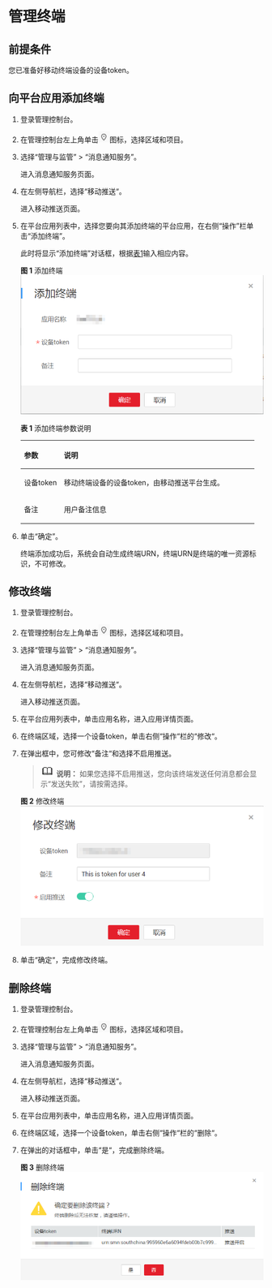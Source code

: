 # 管理终端<a name="smn_ug_0023"></a>

## 前提条件<a name="section5724202117350"></a>

您已准备好移动终端设备的设备token。

## 向平台应用添加终端<a name="section25315375369"></a>

1.  登录管理控制台。
2.  在管理控制台左上角单击![](figures/icon-region-10.png)图标，选择区域和项目。
3.  选择“管理与监管” \> “消息通知服务”。

    进入消息通知服务页面。

4.  在左侧导航栏，选择“移动推送“。

    进入移动推送页面。

5.  在平台应用列表中，选择您要向其添加终端的平台应用，在右侧“操作”栏单击“添加终端”。

    此时将显示“添加终端”对话框，根据[表1](#table6346191114616)输入相应内容。

    **图 1**  添加终端<a name="fig14315352194115"></a>  
    ![](figures/添加终端.png "添加终端")

    **表 1**  添加终端参数说明

    <a name="table6346191114616"></a>
    <table><thead align="left"><tr id="row123461418461"><th class="cellrowborder" valign="top" width="17%" id="mcps1.2.3.1.1"><p id="p33460115461"><a name="p33460115461"></a><a name="p33460115461"></a>参数</p>
    </th>
    <th class="cellrowborder" valign="top" width="83%" id="mcps1.2.3.1.2"><p id="p1934613114466"><a name="p1934613114466"></a><a name="p1934613114466"></a>说明</p>
    </th>
    </tr>
    </thead>
    <tbody><tr id="row10346117465"><td class="cellrowborder" valign="top" width="17%" headers="mcps1.2.3.1.1 "><p id="p173467154612"><a name="p173467154612"></a><a name="p173467154612"></a>设备token</p>
    </td>
    <td class="cellrowborder" valign="top" width="83%" headers="mcps1.2.3.1.2 "><p id="p13461417463"><a name="p13461417463"></a><a name="p13461417463"></a>移动终端设备的设备token，由移动推送平台生成。</p>
    </td>
    </tr>
    <tr id="row1234620117463"><td class="cellrowborder" valign="top" width="17%" headers="mcps1.2.3.1.1 "><p id="p128461619164619"><a name="p128461619164619"></a><a name="p128461619164619"></a>备注</p>
    </td>
    <td class="cellrowborder" valign="top" width="83%" headers="mcps1.2.3.1.2 "><p id="p8346714468"><a name="p8346714468"></a><a name="p8346714468"></a>用户备注信息</p>
    </td>
    </tr>
    </tbody>
    </table>

6.  单击“确定”。

    终端添加成功后，系统会自动生成终端URN，终端URN是终端的唯一资源标识，不可修改。


## 修改终端<a name="section74857342446"></a>

1.  登录管理控制台。
2.  在管理控制台左上角单击![](figures/icon-region-11.png)图标，选择区域和项目。
3.  选择“管理与监管” \> “消息通知服务”。

    进入消息通知服务页面。

4.  在左侧导航栏，选择“移动推送“。

    进入移动推送页面。

5.  在平台应用列表中，单击应用名称，进入应用详情页面。
6.  在终端区域，选择一个设备token，单击右侧“操作“栏的“修改“。
7.  在弹出框中，您可修改“备注“和选择不启用推送。

    >![](public_sys-resources/icon-note.gif) **说明：** 
    >如果您选择不启用推送，您向该终端发送任何消息都会显示“发送失败”，请按需选择。

    **图 2**  修改终端<a name="fig3634142920517"></a>  
    ![](figures/修改终端.png "修改终端")

8.  单击“确定“，完成修改终端。

## 删除终端<a name="section169841731155215"></a>

1.  登录管理控制台。
2.  在管理控制台左上角单击![](figures/icon-region-12.png)图标，选择区域和项目。
3.  选择“管理与监管” \> “消息通知服务”。

    进入消息通知服务页面。

4.  在左侧导航栏，选择“移动推送“。

    进入移动推送页面。

5.  在平台应用列表中，单击应用名称，进入应用详情页面。
6.  在终端区域，选择一个设备token，单击右侧“操作“栏的“删除“。
7.  在弹出的对话框中，单击“是“，完成删除终端。

    **图 3**  删除终端<a name="fig6540184675410"></a>  
    ![](figures/删除终端.png "删除终端")


